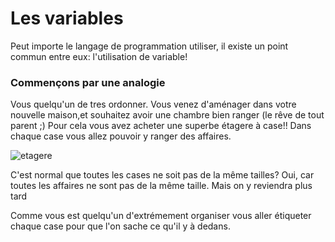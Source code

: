 # Les variables

Peut importe le langage de programmation utiliser, il existe un point commun entre eux: l'utilisation de variable!

### Commençons par une analogie
Vous quelqu'un de tres ordonner. Vous venez d'aménager dans votre nouvelle maison,et souhaitez avoir une chambre bien ranger (le rêve de tout parent ;)
Pour cela vous avez acheter une superbe étagere à case!! Dans chaque case vous allez pouvoir y ranger des affaires.

![etagere](../img/etagere.jpeg)
<div class="alert alert-block alert-info">
  C'est normal que toutes les cases ne soit pas de la même tailles?
  Oui, car toutes les affaires ne sont pas de la même taille. Mais on y reviendra plus tard
</div>


Comme vous est quelqu'un d'extrémement organiser vous aller étiqueter chaque case pour que l'on sache ce qu'il y à dedans.
